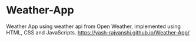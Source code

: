 # Weather-App
Weather App using weather api from Open Weather, implemented using HTML, CSS and JavaScripts.
https://yash-rajvanshi.github.io/Weather-App/
